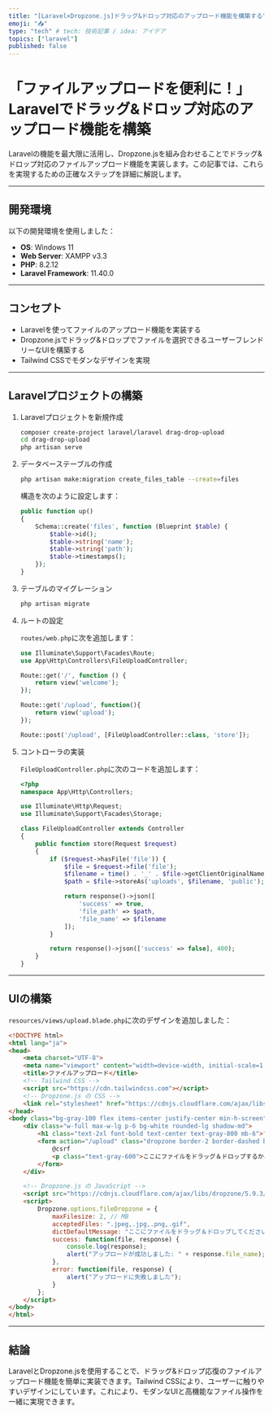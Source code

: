```yaml
---
title: "[Laravel×Dropzone.js]ドラッグ&ドロップ対応のアップロード機能を構築する"
emoji: "📥"
type: "tech" # tech: 技術記事 / idea: アイデア
topics: ["laravel"]
published: false
---
```

#  「ファイルアップロードを便利に！」Laravelでドラッグ&ドロップ対応のアップロード機能を構築

Laravelの機能を最大限に活用し、Dropzone.jsを組み合わせることでドラッグ&ドロップ対応のファイルアップロード機能を実装します。この記事では、これらを実現するための正確なステップを詳細に解説します。

---

## 開発環境

以下の開発環境を使用しました：

- **OS**: Windows 11
- **Web Server**: XAMPP v3.3
- **PHP**: 8.2.12
- **Laravel Framework**: 11.40.0

---

## コンセプト

- Laravelを使ってファイルのアップロード機能を実装する
- Dropzone.jsでドラッグ&ドロップでファイルを選択できるユーザーフレンドリーなUIを構築する
- Tailwind CSSでモダンなデザインを実現

---

## Laravelプロジェクトの構築

1. Laravelプロジェクトを新規作成

    ```bash
    composer create-project laravel/laravel drag-drop-upload
    cd drag-drop-upload
    php artisan serve
    ```

2. データベーステーブルの作成

    ```bash
    php artisan make:migration create_files_table --create=files
    ```

    構造を次のように設定します：

    ```php
    public function up()
    {
        Schema::create('files', function (Blueprint $table) {
            $table->id();
            $table->string('name');
            $table->string('path');
            $table->timestamps();
        });
    }
    ```

3. テーブルのマイグレーション

    ```bash
    php artisan migrate
    ```

4. ルートの設定

    `routes/web.php`に次を追加します：

    ```php
    use Illuminate\Support\Facades\Route;
    use App\Http\Controllers\FileUploadController;

    Route::get('/', function () {
        return view('welcome');
    });

    Route::get('/upload', function(){
        return view('upload');
    });

    Route::post('/upload', [FileUploadController::class, 'store']);
    ```

5. コントローラの実装

    `FileUploadController.php`に次のコードを追加します：

    ```php
    <?php
    namespace App\Http\Controllers;

    use Illuminate\Http\Request;
    use Illuminate\Support\Facades\Storage;

    class FileUploadController extends Controller
    {
        public function store(Request $request)
        {
            if ($request->hasFile('file')) {
                $file = $request->file('file');
                $filename = time() . '_' . $file->getClientOriginalName();
                $path = $file->storeAs('uploads', $filename, 'public');

                return response()->json([
                    'success' => true,
                    'file_path' => $path,
                    'file_name' => $filename
                ]);
            }

            return response()->json(['success' => false], 400);
        }
    }
    ```

---

## UIの構築

`resources/views/upload.blade.php`に次のデザインを追加しました：

```html
<!DOCTYPE html>
<html lang="ja">
<head>
    <meta charset="UTF-8">
    <meta name="viewport" content="width=device-width, initial-scale=1.0">
    <title>ファイルアップロード</title>
    <!-- Tailwind CSS -->
    <script src="https://cdn.tailwindcss.com"></script>
    <!-- Dropzone.js の CSS -->
    <link rel="stylesheet" href="https://cdnjs.cloudflare.com/ajax/libs/dropzone/5.9.3/min/dropzone.min.css">
</head>
<body class="bg-gray-100 flex items-center justify-center min-h-screen">
    <div class="w-full max-w-lg p-6 bg-white rounded-lg shadow-md">
        <h1 class="text-2xl font-bold text-center text-gray-800 mb-6">ファイルアップロード</h1>
        <form action="/upload" class="dropzone border-2 border-dashed border-blue-500 rounded-lg bg-gray-50 p-6 text-center" id="file-dropzone">
            @csrf
            <p class="text-gray-600">ここにファイルをドラッグ＆ドロップするか、クリックして選択してください</p>
        </form>
    </div>

    <!-- Dropzone.js の JavaScript -->
    <script src="https://cdnjs.cloudflare.com/ajax/libs/dropzone/5.9.3/min/dropzone.min.js"></script>
    <script>
        Dropzone.options.fileDropzone = {
            maxFilesize: 2, // MB
            acceptedFiles: ".jpeg,.jpg,.png,.gif",
            dictDefaultMessage: "ここにファイルをドラッグ＆ドロップしてください",
            success: function(file, response) {
                console.log(response);
                alert("アップロードが成功しました: " + response.file_name);
            },
            error: function(file, response) {
                alert("アップロードに失敗しました");
            }
        };
    </script>
</body>
</html>
```

---

## 結論

LaravelとDropzone.jsを使用することで、ドラッグ&ドロップ応復のファイルアップロード機能を簡単に実装できます。Tailwind CSSにより、ユーザーに触りやすいデザインにしています。これにより、モダンなUIと高機能なファイル操作を一緒に実現できます。

